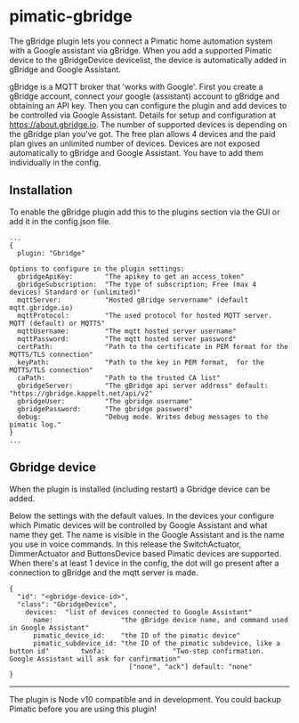 pimatic-gbridge
===================
The gBridge plugin lets you connect a Pimatic home automation system with a Google assistant via gBridge.
When you add a supported Pimatic device to the gBridgeDevice devicelist, the device is automatically added in gBridge and Google Assistant.

gBridge is a MQTT broker that 'works with Google'. First you create a gBridge account, connect your google (assistant) account to gBridge and obtaining an API key. Then you can configure the plugin and add devices to be controlled via Google Assistant. Details for setup and configuration at https://about.gbridge.io.
The number of supported devices is depending on the gBridge plan you've got. The free plan allows 4 devices and the paid plan gives an unlimited number of devices.
Devices are not exposed automatically to gBridge and Google Assistant. You have to add them individually in the config.


Installation
------------
To enable the gBridge plugin add this to the plugins section via the GUI or add it in the config.json file.

```
...
{
  plugin: "Gbridge"

Options to configure in the plugin settings:
  gbridgeApiKey:        "The apikey to get an access_token"
  gbridgeSubscription:  "The type of subscription; Free (max 4 devices) Standard or (unlimited)"
  mqttServer:           "Hosted gBridge servername" (default mqtt.gbridge.io)
  mqttProtocol:         "The used protocol for hosted MQTT server. MQTT (default) or MQTTS"
  mqttUsername:         "The mqtt hosted server username"
  mqttPassword:         "The mqtt hosted server password"
  certPath:             "Path to the certificate in PEM format for the MQTTS/TLS connection"
  keyPath:              "Path to the key in PEM format,  for the MQTTS/TLS connection"
  caPath:               "Path to the trusted CA list"
  gbridgeServer:        "The gBridge api server address" default: "https://gbridge.kappelt.net/api/v2"
  gbridgeUser:          "The gbridge username"
  gbridgePassword:      "The gbridge password"
  debug:                "Debug mode. Writes debug messages to the pimatic log."
}
...
```

Gbridge device
-----------------
When the plugin is installed (including restart) a Gbridge device can be added.

Below the settings with the default values. In the devices your configure which Pimatic devices will be controlled by Google Assistant and what name they get. The name is visible in the Google Assistant and is the name you use in voice commands.
In this release the SwitchActuator, DimmerActuator and ButtonsDevice based Pimatic devices are supported.
When there's at least 1 device in the config, the dot will go present after a connection to gBridge and the mqtt server is made.

```
{
  "id": "<gbridge-device-id>",
  "class": "GbridgeDevice",
    devices:  "list of devices connected to Google Assistant"
      name:                 "the gBridge device name, and command used in Google Assistant"
      pimatic_device_id:    "the ID of the pimatic device"
      pimatic_subdevice_id: "the ID of the pimatic subdevice, like a button id"        twofa:                 "Two-step confirmation. Google Assistant will ask for confirmation"
                              ["none", "ack"] default: "none"
}
```

---------

The plugin is Node v10 compatible and in development. You could backup Pimatic before you are using this plugin!
